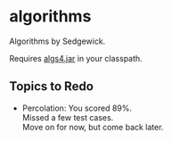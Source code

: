 # algorithms

Algorithms by Sedgewick.

Requires [algs4.jar](https://algs4.cs.princeton.edu/code/algs4.jar) in your
classpath.

## Topics to Redo

- Percolation: You scored 89%.  
  Missed a few test cases.  
  Move on for now, but come back later.
